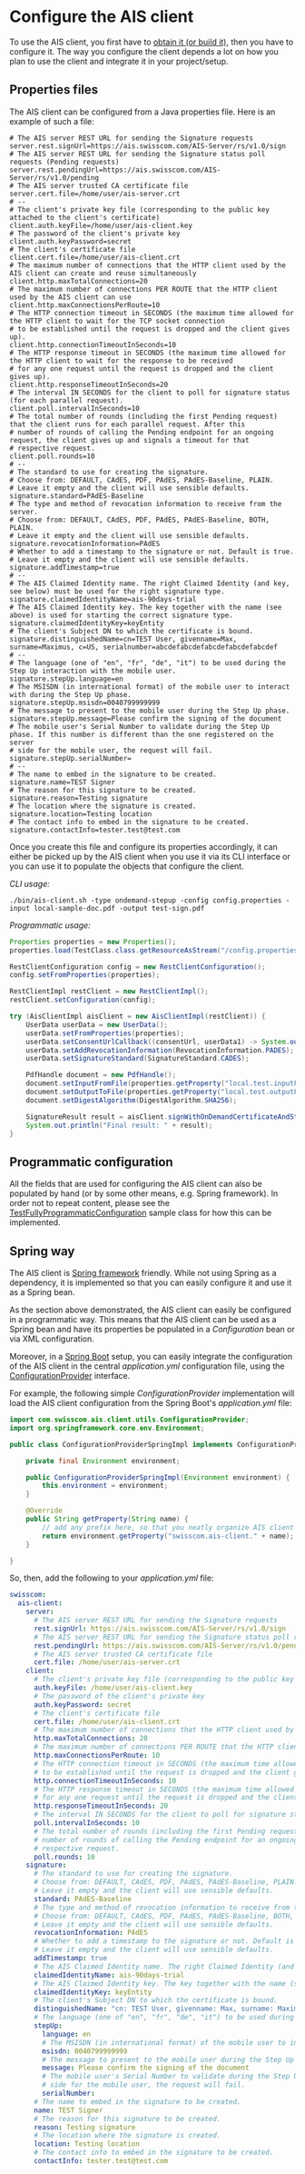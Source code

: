 # Configure the AIS client
To use the AIS client, you first have to [obtain it (or build it)](build-or-download.md), then you have to configure it. The way you configure
the client depends a lot on how you plan to use the client and integrate it in your project/setup.

## Properties files
The AIS client can be configured from a Java properties file. Here is an example of such a file:

```properties
# The AIS server REST URL for sending the Signature requests
server.rest.signUrl=https://ais.swisscom.com/AIS-Server/rs/v1.0/sign
# The AIS server REST URL for sending the Signature status poll requests (Pending requests)
server.rest.pendingUrl=https://ais.swisscom.com/AIS-Server/rs/v1.0/pending
# The AIS server trusted CA certificate file
server.cert.file=/home/user/ais-server.crt
# --
# The client's private key file (corresponding to the public key attached to the client's certificate)
client.auth.keyFile=/home/user/ais-client.key
# The password of the client's private key
client.auth.keyPassword=secret
# The client's certificate file
client.cert.file=/home/user/ais-client.crt
# The maximum number of connections that the HTTP client used by the AIS client can create and reuse simultaneously
client.http.maxTotalConnections=20
# The maximum number of connections PER ROUTE that the HTTP client used by the AIS client can use
client.http.maxConnectionsPerRoute=10
# The HTTP connection timeout in SECONDS (the maximum time allowed for the HTTP client to wait for the TCP socket connection
# to be established until the request is dropped and the client gives up).
client.http.connectionTimeoutInSeconds=10
# The HTTP response timeout in SECONDS (the maximum time allowed for the HTTP client to wait for the response to be received
# for any one request until the request is dropped and the client gives up).
client.http.responseTimeoutInSeconds=20
# The interval IN SECONDS for the client to poll for signature status (for each parallel request).
client.poll.intervalInSeconds=10
# The total number of rounds (including the first Pending request) that the client runs for each parallel request. After this
# number of rounds of calling the Pending endpoint for an ongoing request, the client gives up and signals a timeout for that
# respective request.
client.poll.rounds=10
# --
# The standard to use for creating the signature.
# Choose from: DEFAULT, CAdES, PDF, PAdES, PAdES-Baseline, PLAIN.
# Leave it empty and the client will use sensible defaults.
signature.standard=PAdES-Baseline
# The type and method of revocation information to receive from the server.
# Choose from: DEFAULT, CAdES, PDF, PAdES, PAdES-Baseline, BOTH, PLAIN.
# Leave it empty and the client will use sensible defaults.
signature.revocationInformation=PAdES
# Whether to add a timestamp to the signature or not. Default is true.
# Leave it empty and the client will use sensible defaults.
signature.addTimestamp=true
# --
# The AIS Claimed Identity name. The right Claimed Identity (and key, see below) must be used for the right signature type.
signature.claimedIdentityName=ais-90days-trial
# The AIS Claimed Identity key. The key together with the name (see above) is used for starting the correct signature type.
signature.claimedIdentityKey=keyEntity
# The client's Subject DN to which the certificate is bound.
signature.distinguishedName=cn=TEST User, givenname=Max, surname=Maximus, c=US, serialnumber=abcdefabcdefabcdefabcdefabcdef
# --
# The language (one of "en", "fr", "de", "it") to be used during the Step Up interaction with the mobile user.
signature.stepUp.language=en
# The MSISDN (in international format) of the mobile user to interact with during the Step Up phase.
signature.stepUp.msisdn=0040799999999
# The message to present to the mobile user during the Step Up phase.
signature.stepUp.message=Please confirm the signing of the document
# The mobile user's Serial Number to validate during the Step Up phase. If this number is different than the one registered on the server
# side for the mobile user, the request will fail.
signature.stepUp.serialNumber=
# --
# The name to embed in the signature to be created.
signature.name=TEST Signer
# The reason for this signature to be created.
signature.reason=Testing signature
# The location where the signature is created.
signature.location=Testing location
# The contact info to embed in the signature to be created.
signature.contactInfo=tester.test@test.com
```

Once you create this file and configure its properties accordingly, it can either be picked up by the AIS client when you use it via its 
CLI interface or you can use it to populate the objects that configure the client.

*CLI usage:*
```shell
./bin/ais-client.sh -type ondemand-stepup -config config.properties -input local-sample-doc.pdf -output test-sign.pdf
```

*Programmatic usage:*
```java
Properties properties = new Properties();
properties.load(TestClass.class.getResourceAsStream("/config.properties"));

RestClientConfiguration config = new RestClientConfiguration();
config.setFromProperties(properties);

RestClientImpl restClient = new RestClientImpl();
restClient.setConfiguration(config);

try (AisClientImpl aisClient = new AisClientImpl(restClient)) {
    UserData userData = new UserData();
    userData.setFromProperties(properties);
    userData.setConsentUrlCallback((consentUrl, userData1) -> System.out.println("Consent URL: " + consentUrl));
    userData.setAddRevocationInformation(RevocationInformation.PADES);
    userData.setSignatureStandard(SignatureStandard.CADES);

    PdfHandle document = new PdfHandle();
    document.setInputFromFile(properties.getProperty("local.test.inputFile"));
    document.setOutputToFile(properties.getProperty("local.test.outputFilePrefix") + System.currentTimeMillis() + ".pdf");
    document.setDigestAlgorithm(DigestAlgorithm.SHA256);

    SignatureResult result = aisClient.signWithOnDemandCertificateAndStepUp(Collections.singletonList(document), userData);
    System.out.println("Final result: " + result);
}
```

## Programmatic configuration
All the fields that are used for configuring the AIS client can also be populated by hand (or by some other means, e.g. Spring framework).
In order not to repeat content, please see the 
[TestFullyProgrammaticConfiguration](../src/main/java/com/swisscom/ais/TestFullyProgrammaticConfiguration.java) sample class for how 
this can be implemented.

## Spring way
The AIS client is [Spring framework](https://spring.io/) friendly. While not using Spring as a dependency, it is implemented so that you 
can easily configure it and use it as a Spring bean.

As the section above demonstrated, the AIS client can easily be configured in a programmatic way. This means that the AIS client can be used
as a Spring bean and have its properties be populated in a _Configuration_ bean or via XML configuration.

Moreover, in a [Spring Boot](https://spring.io/projects/spring-boot) setup, you can easily integrate the configuration of the AIS client in
the central _application.yml_ configuration file, using the 
[ConfigurationProvider](../src/main/java/com/swisscom/ais/client/utils/ConfigurationProvider.java) interface.

For example, the following simple _ConfigurationProvider_ implementation will load the AIS client configuration from the Spring Boot's 
_application.yml_ file:

```java
import com.swisscom.ais.client.utils.ConfigurationProvider;
import org.springframework.core.env.Environment;

public class ConfigurationProviderSpringImpl implements ConfigurationProvider {

    private final Environment environment;

    public ConfigurationProviderSpringImpl(Environment environment) {
        this.environment = environment;
    }

    @Override
    public String getProperty(String name) {
        // add any prefix here, so that you neatly organize AIS client's config in your application.yml
        return environment.getProperty("swisscom.ais-client." + name);
    }

}
```

So, then, add the following to your _application.yml_ file:

```yaml
swisscom:
  ais-client:
    server:
      # The AIS server REST URL for sending the Signature requests
      rest.signUrl: https://ais.swisscom.com/AIS-Server/rs/v1.0/sign
      # The AIS server REST URL for sending the Signature status poll requests (Pending requests)
      rest.pendingUrl: https://ais.swisscom.com/AIS-Server/rs/v1.0/pending
      # The AIS server trusted CA certificate file
      cert.file: /home/user/ais-server.crt
    client:
      # The client's private key file (corresponding to the public key attached to the client's certificate)
      auth.keyFile: /home/user/ais-client.key
      # The password of the client's private key
      auth.keyPassword: secret
      # The client's certificate file
      cert.file: /home/user/ais-client.crt
      # The maximum number of connections that the HTTP client used by the AIS client can create and reuse simultaneously
      http.maxTotalConnections: 20
      # The maximum number of connections PER ROUTE that the HTTP client used by the AIS client can use
      http.maxConnectionsPerRoute: 10
      # The HTTP connection timeout in SECONDS (the maximum time allowed for the HTTP client to wait for the TCP socket connection
      # to be established until the request is dropped and the client gives up).
      http.connectionTimeoutInSeconds: 10
      # The HTTP response timeout in SECONDS (the maximum time allowed for the HTTP client to wait for the response to be received
      # for any one request until the request is dropped and the client gives up).
      http.responseTimeoutInSeconds: 20
      # The interval IN SECONDS for the client to poll for signature status (for each parallel request).
      poll.intervalInSeconds: 10
      # The total number of rounds (including the first Pending request) that the client runs for each parallel request. After this
      # number of rounds of calling the Pending endpoint for an ongoing request, the client gives up and signals a timeout for that
      # respective request.
      poll.rounds: 10
    signature:
      # The standard to use for creating the signature.
      # Choose from: DEFAULT, CAdES, PDF, PAdES, PAdES-Baseline, PLAIN.
      # Leave it empty and the client will use sensible defaults.
      standard: PAdES-Baseline
      # The type and method of revocation information to receive from the server.
      # Choose from: DEFAULT, CAdES, PDF, PAdES, PAdES-Baseline, BOTH, PLAIN.
      # Leave it empty and the client will use sensible defaults.
      revocationInformation: PAdES
      # Whether to add a timestamp to the signature or not. Default is true.
      # Leave it empty and the client will use sensible defaults.
      addTimestamp: true
      # The AIS Claimed Identity name. The right Claimed Identity (and key, see below) must be used for the right signature type.
      claimedIdentityName: ais-90days-trial
      # The AIS Claimed Identity key. The key together with the name (see above) is used for starting the correct signature type.
      claimedIdentityKey: keyEntity
      # The client's Subject DN to which the certificate is bound.
      distinguishedName: "cn: TEST User, givenname: Max, surname: Maximus, c: US, serialnumber: abcdefabcdefabcdefabcdefabcdef"
      # The language (one of "en", "fr", "de", "it") to be used during the Step Up interaction with the mobile user.
      stepUp:
        language: en
        # The MSISDN (in international format) of the mobile user to interact with during the Step Up phase.
        msisdn: 0040799999999
        # The message to present to the mobile user during the Step Up phase.
        message: Please confirm the signing of the document
        # The mobile user's Serial Number to validate during the Step Up phase. If this number is different than the one registered on the server
        # side for the mobile user, the request will fail.
        serialNumber: 
      # The name to embed in the signature to be created.
      name: TEST Signer
      # The reason for this signature to be created.
      reason: Testing signature
      # The location where the signature is created.
      location: Testing location
      # The contact info to embed in the signature to be created.
      contactInfo: tester.test@test.com
```
